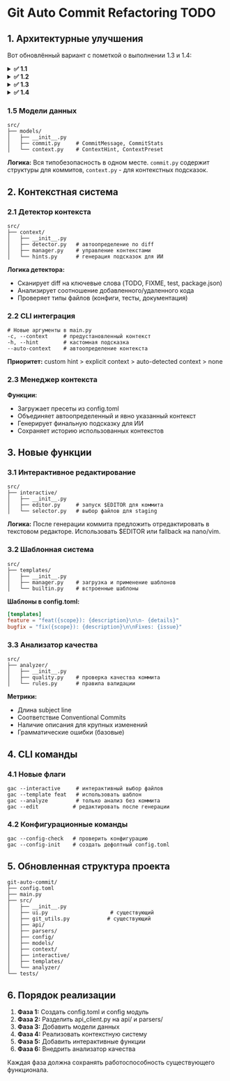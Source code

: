 # Git Auto Commit Refactoring TODO

## 1. Архитектурные улучшения

Вот обновлённый вариант с пометкой о выполнении 1.3 и 1.4:

<details>
<summary><strong>✅ 1.1</strong></summary>

### Разделение API модуля

* Создан `src/api/client.py`
* Создан `src/api/openrouter.py`
* Перенесена HTTP логика

</details>

<details>
<summary><strong>✅ 1.2</strong></summary>

**Логика:** Отделить логику парсинга от API клиентов. `commit_parser.py` отвечает за обработку ответов ИИ, `diff_parser.py` - за анализ и подготовку диффов.

</details>

<details>
<summary><strong>✅ 1.3</strong></summary>

### Единый конфигурационный файл

```
config.toml  # в корне проекта
```

**Структура:**

```toml
[ai]
model = "anthropic/claude-3.5-sonnet"
temperature = 0.4
max_tokens = 250
timeout = 45

[format]
max_subject_length = 50
require_body_for_features = true
enforce_conventional = true
allowed_types = ["feat", "fix", "docs", "style", "refactor", "test", "chore"]

[context]
wip_keywords = ["TODO", "FIXME", "WIP"]
auto_detect = true

[context.presets]
wip = "Work in progress - saving current state"
checkpoint = "Partial implementation checkpoint"
breaking = "Contains breaking changes"
hotfix = "Urgent production fix"
experimental = "Experimental feature implementation"
```

</details>

<details>
<summary><strong>✅ 1.4</strong></summary>

### Конфигурационный модуль

```
src/
├── config/
│   ├── __init__.py
│   ├── loader.py     # TOML загрузка с fallback на defaults
│   └── models.py     # dataclass конфиги с валидацией
```

**Логика:** `loader.py` ищет config.toml в текущей директории, затем в домашней, затем использует defaults. `models.py` содержит typehinted конфиги с валидацией значений.

</details>


### 1.5 Модели данных
```
src/
├── models/
│   ├── __init__.py
│   ├── commit.py     # CommitMessage, CommitStats
│   └── context.py    # ContextHint, ContextPreset
```

**Логика:** Вся типобезопасность в одном месте. `commit.py` содержит структуры для коммитов, `context.py` - для контекстных подсказок.

## 2. Контекстная система

### 2.1 Детектор контекста
```
src/
├── context/
│   ├── __init__.py
│   ├── detector.py   # автоопределение по diff
│   ├── manager.py    # управление контекстами
│   └── hints.py      # генерация подсказок для ИИ
```

**Логика детектора:**
- Сканирует diff на ключевые слова (TODO, FIXME, test, package.json)
- Анализирует соотношение добавленного/удаленного кода
- Проверяет типы файлов (конфиги, тесты, документация)

### 2.2 CLI интеграция
```
# Новые аргументы в main.py
-c, --context     # предустановленный контекст
-h, --hint        # кастомная подсказка
--auto-context    # автоопределение контекста
```

**Приоритет:** custom hint > explicit context > auto-detected context > none

### 2.3 Менеджер контекста
**Функции:**
- Загружает пресеты из config.toml
- Объединяет автоопределенный и явно указанный контекст
- Генерирует финальную подсказку для ИИ
- Сохраняет историю использованных контекстов

## 3. Новые функции

### 3.1 Интерактивное редактирование
```
src/
├── interactive/
│   ├── __init__.py
│   ├── editor.py     # запуск $EDITOR для коммита
│   └── selector.py   # выбор файлов для staging
```

**Логика:** После генерации коммита предложить отредактировать в текстовом редакторе. Использовать $EDITOR или fallback на nano/vim.

### 3.2 Шаблонная система
```
src/
├── templates/
│   ├── __init__.py
│   ├── manager.py    # загрузка и применение шаблонов
│   └── builtin.py    # встроенные шаблоны
```

**Шаблоны в config.toml:**
```toml
[templates]
feature = "feat({scope}): {description}\n\n- {details}"
bugfix = "fix({scope}): {description}\n\nFixes: {issue}"
```

### 3.3 Анализатор качества
```
src/
├── analyzer/
│   ├── __init__.py
│   ├── quality.py    # проверка качества коммита
│   └── rules.py      # правила валидации
```

**Метрики:**
- Длина subject line
- Соответствие Conventional Commits
- Наличие описания для крупных изменений
- Грамматические ошибки (базовые)

## 4. CLI команды

### 4.1 Новые флаги
```
gac --interactive     # интерактивный выбор файлов
gac --template feat   # использовать шаблон
gac --analyze         # только анализ без коммита  
gac --edit           # редактировать после генерации
```

### 4.2 Конфигурационные команды
```
gac --config-check   # проверить конфигурацию
gac --config-init    # создать дефолтный config.toml
```

## 5. Обновленная структура проекта

```
git-auto-commit/
├── config.toml
├── main.py
├── src/
│   ├── __init__.py
│   ├── ui.py                    # существующий
│   ├── git_utils.py            # существующий
│   ├── api/
│   ├── parsers/
│   ├── config/
│   ├── models/
│   ├── context/
│   ├── interactive/
│   ├── templates/
│   └── analyzer/
└── tests/
```

## 6. Порядок реализации

1. **Фаза 1:** Создать config.toml и config модуль
2. **Фаза 2:** Разделить api_client.py на api/ и parsers/
3. **Фаза 3:** Добавить модели данных
4. **Фаза 4:** Реализовать контекстную систему
5. **Фаза 5:** Добавить интерактивные функции
6. **Фаза 6:** Внедрить анализатор качества

Каждая фаза должна сохранять работоспособность существующего функционала.